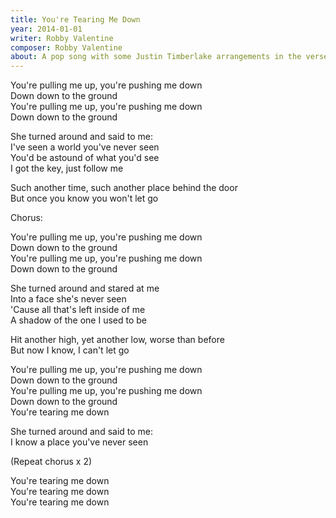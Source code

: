 ```yaml
---
title: You're Tearing Me Down
year: 2014-01-01
writer: Robby Valentine
composer: Robby Valentine
about: A pop song with some Justin Timberlake arrangements in the verses. Reading the lyric you might think it’s about a love affair. But it’s about Ecstacy and the danger of using it.
---
```


<p>You're pulling me up, you're pushing me down<br />
    Down down to the ground<br />
    You're pulling me up, you're pushing me down<br />
    Down down to the ground</p>

<p>She turned around and said to me:<br />
    I've seen a world you've never seen<br />
    You'd be astound of what you'd see<br />
    I got the key, just follow me</p>

<p>Such another time, such another place behind the door<br />
    But once you know you won't let go</p>

<p class="em">Chorus:</p>

<p>You're pulling me up, you're pushing me down<br />
    Down down to the ground<br />
    You're pulling me up, you're pushing me down<br />
    Down down to the ground</p>

<p>She turned around and stared at me<br />
    Into a face she's never seen<br />
    'Cause all that's left inside of me<br />
    A shadow of the one I used to be</p>

<p>Hit another high, yet another low, worse than before<br />
    But now I know, I can't let go</p>

<p>You're pulling me up, you're pushing me down<br />
    Down down to the ground<br />
    You're pulling me up, you're pushing me down<br />
    Down down to the ground<br />
    You're tearing me down</p>

<p>She turned around and said to me:<br />
    I know a place you've never seen</p>

<p class="em">(Repeat chorus x 2)</p>

<p>You're tearing me down<br />
    You're tearing me down<br />
    You're tearing me down</p>

